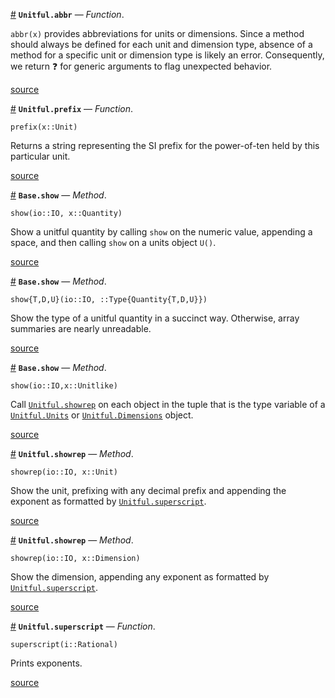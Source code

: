 <a id='Unitful.abbr' href='#Unitful.abbr'>#</a>
**`Unitful.abbr`** &mdash; *Function*.



`abbr(x)` provides abbreviations for units or dimensions. Since a method should always be defined for each unit and dimension type, absence of a method for a specific unit or dimension type is likely an error. Consequently, we return ❓ for generic arguments to flag unexpected behavior.


<a target='_blank' href='https://github.com/ajkeller34/Unitful.jl/tree/3d20c805ba0a92232af277c60d95dd0144073b9e/src/Display.jl#L26-L31' class='documenter-source'>source</a><br>

<a id='Unitful.prefix' href='#Unitful.prefix'>#</a>
**`Unitful.prefix`** &mdash; *Function*.



```
prefix(x::Unit)
```

Returns a string representing the SI prefix for the power-of-ten held by this particular unit.


<a target='_blank' href='https://github.com/ajkeller34/Unitful.jl/tree/3d20c805ba0a92232af277c60d95dd0144073b9e/src/Display.jl#L34-L41' class='documenter-source'>source</a><br>

<a id='Base.show-Tuple{IO,Unitful.Quantity}' href='#Base.show-Tuple{IO,Unitful.Quantity}'>#</a>
**`Base.show`** &mdash; *Method*.



```
show(io::IO, x::Quantity)
```

Show a unitful quantity by calling `show` on the numeric value, appending a space, and then calling `show` on a units object `U()`.


<a target='_blank' href='https://github.com/ajkeller34/Unitful.jl/tree/3d20c805ba0a92232af277c60d95dd0144073b9e/src/Display.jl#L50-L57' class='documenter-source'>source</a><br>

<a id='Base.show-Tuple{IO,Type{Unitful.Quantity{T,D,U}}}' href='#Base.show-Tuple{IO,Type{Unitful.Quantity{T,D,U}}}'>#</a>
**`Base.show`** &mdash; *Method*.



```
show{T,D,U}(io::IO, ::Type{Quantity{T,D,U}})
```

Show the type of a unitful quantity in a succinct way. Otherwise, array summaries are nearly unreadable.


<a target='_blank' href='https://github.com/ajkeller34/Unitful.jl/tree/3d20c805ba0a92232af277c60d95dd0144073b9e/src/Display.jl#L67-L74' class='documenter-source'>source</a><br>

<a id='Base.show-Tuple{IO,Unitful.Unitlike}' href='#Base.show-Tuple{IO,Unitful.Unitlike}'>#</a>
**`Base.show`** &mdash; *Method*.



```
show(io::IO,x::Unitlike)
```

Call [`Unitful.showrep`](display.md#Unitful.showrep-Tuple{IO,Unitful.Unit}) on each object in the tuple that is the type variable of a [`Unitful.Units`](types.md#Unitful.Units) or [`Unitful.Dimensions`](types.md#Unitful.Dimensions) object.


<a target='_blank' href='https://github.com/ajkeller34/Unitful.jl/tree/3d20c805ba0a92232af277c60d95dd0144073b9e/src/Display.jl#L82-L89' class='documenter-source'>source</a><br>

<a id='Unitful.showrep-Tuple{IO,Unitful.Unit}' href='#Unitful.showrep-Tuple{IO,Unitful.Unit}'>#</a>
**`Unitful.showrep`** &mdash; *Method*.



```
showrep(io::IO, x::Unit)
```

Show the unit, prefixing with any decimal prefix and appending the exponent as formatted by [`Unitful.superscript`](display.md#Unitful.superscript).


<a target='_blank' href='https://github.com/ajkeller34/Unitful.jl/tree/3d20c805ba0a92232af277c60d95dd0144073b9e/src/Display.jl#L101-L108' class='documenter-source'>source</a><br>

<a id='Unitful.showrep-Tuple{IO,Unitful.Dimension}' href='#Unitful.showrep-Tuple{IO,Unitful.Dimension}'>#</a>
**`Unitful.showrep`** &mdash; *Method*.



```
showrep(io::IO, x::Dimension)
```

Show the dimension, appending any exponent as formatted by [`Unitful.superscript`](display.md#Unitful.superscript).


<a target='_blank' href='https://github.com/ajkeller34/Unitful.jl/tree/3d20c805ba0a92232af277c60d95dd0144073b9e/src/Display.jl#L116-L123' class='documenter-source'>source</a><br>

<a id='Unitful.superscript' href='#Unitful.superscript'>#</a>
**`Unitful.superscript`** &mdash; *Function*.



```
superscript(i::Rational)
```

Prints exponents.


<a target='_blank' href='https://github.com/ajkeller34/Unitful.jl/tree/3d20c805ba0a92232af277c60d95dd0144073b9e/src/Display.jl#L129-L135' class='documenter-source'>source</a><br>

